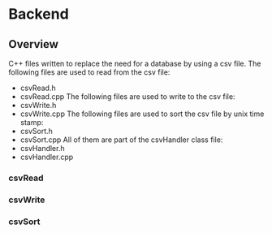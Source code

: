 # Backend

## Overview 
C++ files written to replace the need for a database by using a csv file.
The following files are used to read from the csv file:
* csvRead.h
* csvRead.cpp
The following files are used to write to the csv file:
* csvWrite.h
* csvWrite.cpp
The following files are used to sort the csv file by unix time stamp:
* csvSort.h
* csvSort.cpp
All of them are part of the csvHandler class file:
* csvHandler.h
* csvHandler.cpp

### csvRead

### csvWrite

### csvSort

